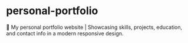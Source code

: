 # personal-portfolio
🚀 My personal portfolio website | Showcasing skills, projects, education, and contact info in a modern responsive design.
